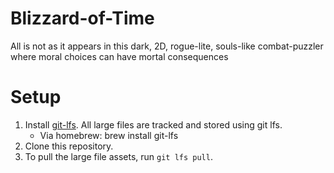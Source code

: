 # Blizzard-of-Time
All is not as it appears in this dark, 2D, rogue-lite, souls-like combat-puzzler where moral choices can have mortal consequences

# Setup
1. Install [git-lfs](https://git-lfs.github.com/). All large files are tracked and stored using git lfs.
   * Via homebrew: brew install git-lfs
2. Clone this repository.
3. To pull the large file assets, run `git lfs pull`.
